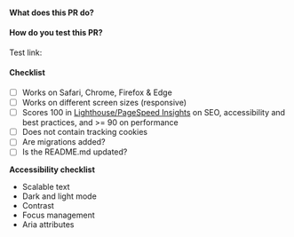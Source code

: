 #### What does this PR do?

#### How do you test this PR?

Test link:

<!-- Add the test link and steps to complete the test here -->

#### Checklist

- [ ] Works on Safari, Chrome, Firefox & Edge
- [ ] Works on different screen sizes (responsive)
- [ ] Scores 100 in [Lighthouse/PageSpeed Insights](https://pagespeed.web.dev) on SEO, accessibility and best practices, and >= 90 on performance
- [ ] Does not contain tracking cookies
- [ ] Are migrations added?
- [ ] Is the README.md updated?

**Accessibility checklist**

- Scalable text
- Dark and light mode
- Contrast
- Focus management
- Aria attributes
